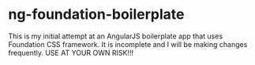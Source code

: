 ng-foundation-boilerplate
=========================
This is my initial attempt at an AngularJS boilerplate app that uses Foundation CSS framework. It is incomplete and I will be making changes frequently. 
USE AT YOUR OWN RISK!!!

